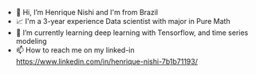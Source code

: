 - 👋 Hi, I’m Henrique Nishi and I'm from Brazil
- :chart_with_upwards_trend: I'm a 3-year experience Data scientist with  major in Pure Math 
- 🌱 I’m currently learning deep learning with Tensorflow, and time series modeling
- 📫 How to reach me on my linked-in https://www.linkedin.com/in/henrique-nishi-7b1b71193/

